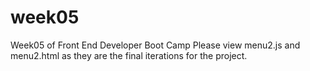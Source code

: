 # week05
Week05 of Front End Developer Boot Camp
Please view menu2.js and menu2.html as they are the final iterations for the project.
